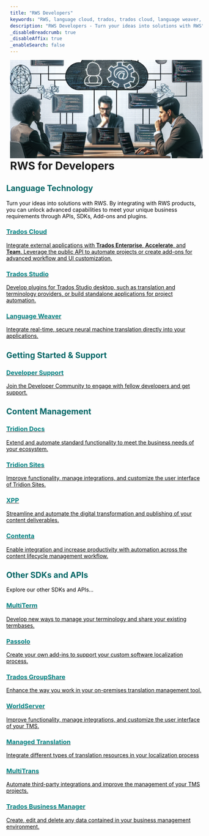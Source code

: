 ```yaml
---
title: "RWS Developers"
keywords: "RWS, language cloud, trados, trados cloud, language weaver, langaugeweaver, tridion, contenta, xpp, passolo, multiterm, groupshare, worldserver, github, open, source, open source, Java, OData, "
description: "RWS Developers - Turn your ideas into solutions with RWS"
_disableBreadcrumb: true
_disableAffix: true
_enableSearch: false
---
```


<div class="index-landing" style="position: relative;"> 
  <img src="/images/trados-developers.png" alt="Header Image" class="hero-image"/>
  <div class="header-text">
    <h1 style="margin: 0;">RWS for Developers</h1>       
  </div>
</div>

<div class="container" style="margin-left: -10px;">
  <h2 style="color: #006666;">Language Technology</h2>
  <p style="color: Black;">Turn your ideas into solutions with RWS. By integrating with RWS products, you can unlock advanced capabilities to meet your unique business requirements through APIs, SDKs, Add-ons and plugins.</p>    
  <div class="tile-container">
    <div class="tile">
      <a href="https://developers.rws.com/languagecloud-api-docs/index.html" target="_blank">
        <h3 style="color: #008080">Trados Cloud</h3>
        <p style="color: Black;">
          Integrate external applications with 
          <span style="font-weight: 600;">Trados Enterprise</span>, 
          <span style="font-weight: 600;">Accelerate</span>, and 
          <span style="font-weight: 600;">Team</span>. 
          Leverage the public API to automate projects or create add-ons for advanced workflow and UI customization.
        </p>
      </a>
    </div>
    <div class="tile">
      <a href="https://developers.rws.com/studio-api-docs/index.html">
        <h3 style="color: #008080">Trados Studio</h3>
        <p style="color: Black;">Develop plugins for Trados Studio desktop, such as translation and terminology providers, or build standalone applications for project automation.</p>
      </a>
    </div>
    <div class="tile">
      <a href="https://developers.languageweaver.com/index.html" target="_blank">
        <h3 style="color: #008080">Language Weaver</h3>
        <p style="color: Black;">Integrate real-time, secure neural machine translation directly into your applications.</p>
      </a>
    </div>
  </div>
</div>

<div class="container" style="margin-left: -10px;">
  <h2 style="color: #006666;">Getting Started & Support</h2>
  <div class="tile-container">
    <div class="tile">
      <a href="https://community.rws.com/developers-more/" target="_blank">
        <h3 style="color: #008080">Developer Support</h3>
        <p style="color: Black;">Join the Developer Community to engage with fellow developers and get support.</p>
      </a>
    </div>
  </div>
</div>

<div class="container" style="margin-left: -10px;">
  <h2 style="color: #006666;">Content Management</h2>
  <div class="tile-container">
    <div class="tile">
      <a href="https://developers.rws.com/tridion-docs-api-docs/index.html" target="_blank">
        <h3 style="color: #008080;">Tridion Docs</h3>
        <p style="color: Black;">Extend and automate standard functionality to meet the business needs of your ecosystem.</p>
      </a>
    </div>
    <div class="tile">
      <a href="https://developers.rws.com/tridion-sites-api-docs/index.html" target="_blank">
        <h3 style="color: #008080;">Tridion Sites</h3>
        <p style="color: Black;">Improve functionality, manage integrations, and customize the user interface of Tridion Sites.</p>
      </a>
    </div>
    <div class="tile">
      <a href="https://developers.rws.com/xpp-api-docs/index.html" target="_blank">
        <h3 style="color: #008080;">XPP</h3>
        <p style="color: Black;">Streamline and automate the digital transformation and publishing of your content deliverables.</p>
      </a>
    </div>
    <div class="tile">
      <a href="https://developers.rws.com/contenta-api-docs/index.html" target="_blank">
        <h3 style="color: #008080;">Contenta</h3>
        <p style="color: Black;">Enable integration and increase productivity with automation across the content lifecycle management workflow.</p>
      </a>
    </div>
  </div>
</div>

<div class="container" style="margin-left: -10px;">
  <h2 style="color: #006666;">Other SDKs and APIs</h2>
  <p style="color: Black;">Explore our other SDKs and APIs...</p>
  <div class="tile-container">
    <div class="tile">
      <a href="https://developers.rws.com/multiterm-api-docs/index.html" target="_blank">
        <h3 style="color: #008080">MultiTerm</h3>
        <p style="color: Black;">Develop new ways to manage your terminology and share your existing termbases.</p>
      </a>
    </div>
    <div class="tile">
      <a href="https://developers.rws.com/passolo-api-docs/index.html" target="_blank">
        <h3 style="color: #008080">Passolo</h3>
        <p style="color: Black;">Create your own add-ins to support your custom software localization process.</p>
      </a>
    </div>
    <div class="tile">
      <a href="https://developers.rws.com/groupshare-api-docs/index.html" target="_blank">
        <h3 style="color: #008080">Trados GroupShare</h3>
        <p style="color: Black;">Enhance the way you work in your on-premises translation management tool.</p>
      </a>
    </div>
    <div class="tile">
      <a href="https://developers.rws.com/worldserver-api-docs/index.html" target="_blank">
        <h3 style="color: #008080">WorldServer</h3>
        <p style="color: Black;">Improve functionality, manage integrations, and customize the user interface of your TMS.</p>
      </a>
    </div>
        <div class="tile">
      <a href="https://developers.rws.com/mantra-api-docs/index.html" target="_blank">
        <h3 style="color: #008080">Managed Translation</h3>
        <p style="color: Black;">Integrate different types of translation resources in your localization process</p>
      </a>
    </div>
    <div class="tile">
      <a href="https://developers.rws.com/multitrans-api-docs/index.html" target="_blank">
        <h3 style="color: #008080">MultiTrans</h3>
        <p style="color: Black;">Automate third-party integrations and improve the management of your TMS projects.</p>
      </a>
    </div>
    <div class="tile">
      <a href="https://developers.rws.com/business-manager-api-docs/index.html" target="_blank">
        <h3 style="color: #008080">Trados Business Manager</h3>
        <p style="color: Black;">Create, edit and delete any data contained in your business management environment.</p>
      </a>
    </div>
  </div>
</div>